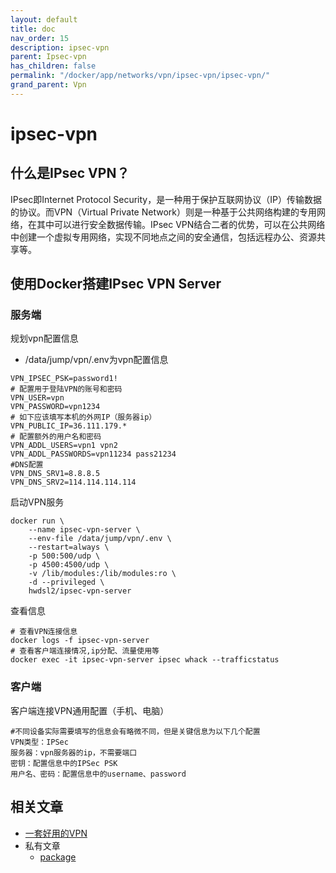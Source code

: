 ```yaml
---
layout: default
title: doc
nav_order: 15
description: ipsec-vpn
parent: Ipsec-vpn
has_children: false
permalink: "/docker/app/networks/vpn/ipsec-vpn/ipsec-vpn/"
grand_parent: Vpn
---
```


# ipsec-vpn

## 什么是IPsec VPN？

IPsec即Internet Protocol Security，是一种用于保护互联网协议（IP）传输数据的协议。而VPN（Virtual Private Network）则是一种基于公共网络构建的专用网络，在其中可以进行安全数据传输。IPsec VPN结合二者的优势，可以在公共网络中创建一个虚拟专用网络，实现不同地点之间的安全通信，包括远程办公、资源共享等。

## 使用Docker搭建IPsec VPN Server

### 服务端

规划vpn配置信息

- /data/jump/vpn/.env为vpn配置信息

```shell
VPN_IPSEC_PSK=password1!
# 配置用于登陆VPN的账号和密码
VPN_USER=vpn
VPN_PASSWORD=vpn1234
# 如下应该填写本机的外网IP（服务器ip）
VPN_PUBLIC_IP=36.111.179.*
# 配置额外的用户名和密码
VPN_ADDL_USERS=vpn1 vpn2
VPN_ADDL_PASSWORDS=vpn11234 pass21234
#DNS配置
VPN_DNS_SRV1=8.8.8.5
VPN_DNS_SRV2=114.114.114.114
```

启动VPN服务

```shell
docker run \ 
    --name ipsec-vpn-server \
    --env-file /data/jump/vpn/.env \ 
    --restart=always \
    -p 500:500/udp \
    -p 4500:4500/udp \
    -v /lib/modules:/lib/modules:ro \
    -d --privileged \
    hwdsl2/ipsec-vpn-server
```

查看信息

```shell
# 查看VPN连接信息
docker logs -f ipsec-vpn-server
# 查看客户端连接情况,ip分配、流量使用等
docker exec -it ipsec-vpn-server ipsec whack --trafficstatus
```

### 客户端

客户端连接VPN通用配置（手机、电脑）

```shell
#不同设备实际需要填写的信息会有略微不同，但是关键信息为以下几个配置
VPN类型：IPSec
服务器：vpn服务器的ip，不需要端口
密钥：配置信息中的IPSec PSK
用户名、密码：配置信息中的username、password
```

## 相关文章

- [一套好用的VPN](https://mp.weixin.qq.com/s/iKOaRoSwbA5Nz667uk-jRA)
- 私有文章
  - [package](https://gitee.com/LFa/doc/raw/master/me/records/soft/vpn/openVPN/pakage/doc.md)
  
